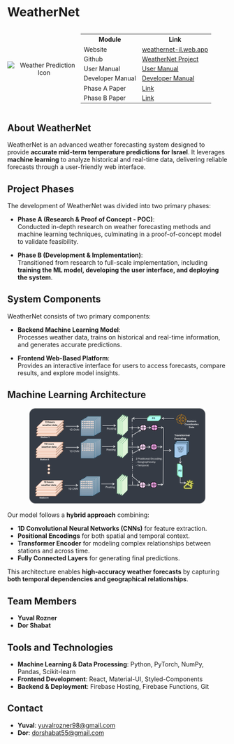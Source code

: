 # WeatherNet

<div style="display: flex; align-items: center;">
    <div style="flex: 1; text-align: center;">
        <img src="/logo/pic4.png" alt="Weather Prediction Icon" width="250">
    </div>
    <div style="flex: 2;">
        <table>
            <tr>
                <th>Module</th>
                <th>Link</th>
            </tr>
            <tr>
                <td>Website</td>
                <td><a href="https://weathernet-il.web.app">weathernet-il.web.app</a></td>
            </tr>
            <tr>
                <td>Github</td>
                <td><a href="https://github.com/YuvalRozner/WeatherNet">WeatherNet Project</a></td>
            </tr>
            <tr>
                <td>User Manual</td>
                <td><a href="#">User Manual</a></td>
            </tr>
            <tr>
                <td>Developer Manual</td>
                <td><a href="#">Developer Manual</a></td>
            </tr>
            <tr>
                <td>Phase A Paper</td>
                <td><a href="#">Link</a></td>
            </tr>
            <tr>
                <td>Phase B Paper</td>
                <td><a href="#">Link</a></td>
            </tr>
        </table>
    </div>
</div>

## About WeatherNet

WeatherNet is an advanced weather forecasting system designed to provide **accurate mid-term temperature predictions for Israel**. It leverages **machine learning** to analyze historical and real-time data, delivering reliable forecasts through a user-friendly web interface.

## Project Phases

The development of WeatherNet was divided into two primary phases:

- **Phase A (Research & Proof of Concept - POC)**:  
  Conducted in-depth research on weather forecasting methods and machine learning techniques, culminating in a proof-of-concept model to validate feasibility.

- **Phase B (Development & Implementation)**:  
  Transitioned from research to full-scale implementation, including **training the ML model, developing the user interface, and deploying the system**.

## System Components

WeatherNet consists of two primary components:

- **Backend Machine Learning Model**:  
  Processes weather data, trains on historical and real-time information, and generates accurate predictions.

- **Frontend Web-Based Platform**:  
  Provides an interactive interface for users to access forecasts, compare results, and explore model insights.

## Machine Learning Architecture

<div style="text-align: center;">
    <img src="/logo/architecture_dark_framed.png" alt="ML Architecture" style="width: 80%;">
</div>

Our model follows a **hybrid approach** combining:

- **1D Convolutional Neural Networks (CNNs)** for feature extraction.
- **Positional Encodings** for both spatial and temporal context.
- **Transformer Encoder** for modeling complex relationships between stations and across time.
- **Fully Connected Layers** for generating final predictions.

This architecture enables **high-accuracy weather forecasts** by capturing **both temporal dependencies and geographical relationships**.

## Team Members

- **Yuval Rozner**
- **Dor Shabat**

## Tools and Technologies

- **Machine Learning & Data Processing**: Python, PyTorch, NumPy, Pandas, Scikit-learn
- **Frontend Development**: React, Material-UI, Styled-Components
- **Backend & Deployment**: Firebase Hosting, Firebase Functions, Git

## Contact

- **Yuval**: [yuvalrozner98@gmail.com](mailto:yuvalrozner98@gmail.com)
- **Dor**: [dorshabat55@gmail.com](mailto:dorshabat55@gmail.com)

